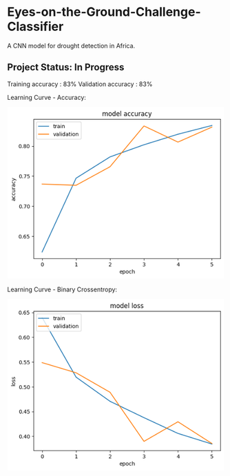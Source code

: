 # Eyes-on-the-Ground-Challenge-Classifier
A CNN model for drought detection in Africa.

## Project Status: In Progress

Training accuracy : 83%
Validation accuracy : 83%

Learning Curve - Accuracy:

![alt text](https://github.com/ilovec8763/Eyes-on-the-Ground-Challenge-Classifier/blob/master/model_accuracy.png)


Learning Curve - Binary Crossentropy:

![alt text](https://github.com/ilovec8763/Eyes-on-the-Ground-Challenge-Classifier/blob/master/model_loss.png)
